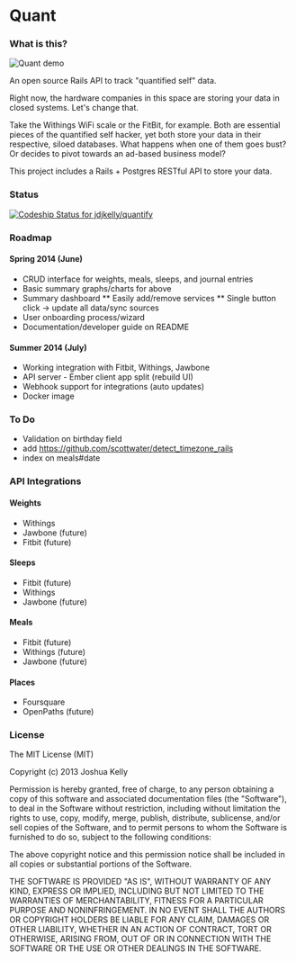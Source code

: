 # Quant

### What is this?

![Quant demo](http://i.imgur.com/x5AlmuK.png)

An open source Rails API to track "quantified self" data.

Right now, the hardware companies in this space are storing your data in closed systems.
Let's change that.

Take the Withings WiFi scale or the FitBit, for example. Both are essential pieces of
the quantified self hacker, yet both store your data in their respective, siloed databases.
What happens when one of them goes bust? Or decides to pivot towards an ad-based business
model?

This project includes a Rails + Postgres RESTful API to store your data.

### Status

[ ![Codeship Status for jdjkelly/quantify](https://www.codeship.io/projects/09ef6f10-81d4-0130-00e5-12313d26400d/status?branch=master)](https://www.codeship.io/projects/2416)

### Roadmap

#### Spring 2014 (June)
* CRUD interface for weights, meals, sleeps, and journal entries
* Basic summary graphs/charts for above
* Summary dashboard
** Easily add/remove services
** Single button click -> update all data/sync sources
* User onboarding process/wizard
* Documentation/developer guide on README

#### Summer 2014 (July)
* Working integration with Fitbit, Withings, Jawbone
* API server - Ember client app split (rebuild UI)
* Webhook support for integrations (auto updates)
* Docker image

### To Do
* Validation on birthday field
* add https://github.com/scottwater/detect_timezone_rails
* index on meals#date

### API Integrations

#### Weights
* Withings
* Jawbone (future)
* Fitbit (future)

#### Sleeps
* Fitbit (future)
* Withings
* Jawbone (future)

#### Meals
* Fitbit (future)
* Withings (future)
* Jawbone (future)

#### Places
* Foursquare
* OpenPaths (future)

### License

The MIT License (MIT)

Copyright (c) 2013 Joshua Kelly

Permission is hereby granted, free of charge, to any person obtaining a copy
of this software and associated documentation files (the "Software"), to deal
in the Software without restriction, including without limitation the rights
to use, copy, modify, merge, publish, distribute, sublicense, and/or sell
copies of the Software, and to permit persons to whom the Software is
furnished to do so, subject to the following conditions:

The above copyright notice and this permission notice shall be included in
all copies or substantial portions of the Software.

THE SOFTWARE IS PROVIDED "AS IS", WITHOUT WARRANTY OF ANY KIND, EXPRESS OR
IMPLIED, INCLUDING BUT NOT LIMITED TO THE WARRANTIES OF MERCHANTABILITY,
FITNESS FOR A PARTICULAR PURPOSE AND NONINFRINGEMENT. IN NO EVENT SHALL THE
AUTHORS OR COPYRIGHT HOLDERS BE LIABLE FOR ANY CLAIM, DAMAGES OR OTHER
LIABILITY, WHETHER IN AN ACTION OF CONTRACT, TORT OR OTHERWISE, ARISING FROM,
OUT OF OR IN CONNECTION WITH THE SOFTWARE OR THE USE OR OTHER DEALINGS IN
THE SOFTWARE.
